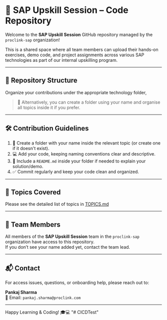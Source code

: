 # 🚀 SAP Upskill Session – Code Repository

Welcome to the **SAP Upskill Session** GitHub repository managed by the `proclink-sap` organization!

This is a shared space where all team members can upload their hands-on exercises, demo code, and project assignments across various SAP technologies as part of our internal upskilling program.

---

## 📁 Repository Structure

Organize your contributions under the appropriate technology folder,

> 🔄 Alternatively, you can create a folder using your name and organise all topics inside it if you prefer.

---

## 🛠️ Contribution Guidelines

1. 📂 Create a folder with your name inside the relevant topic (or create one if it doesn't exist).
2. 💻 Add your code, keeping naming conventions clear and descriptive.
3. 📝 Include a `README.md` inside your folder if needed to explain your solution/demo.
4. ✅ Commit regularly and keep your code clean and organized.

---

## 📌 Topics Covered

Please see the detailed list of topics in [TOPICS.md](./TOPICS.md)


---

## 👥 Team Members

All members of the **SAP Upskill Session** team in the `proclink-sap` organization have access to this repository.  
If you don’t see your name added yet, contact the team lead.

---

## 📬 Contact

For access issues, questions, or onboarding help, please reach out to:

**Pankaj Sharma**  
📧 Email: `pankaj.sharma@proclink.com`

---

Happy Learning & Coding! 🎓💻
"# CICDTest" 
